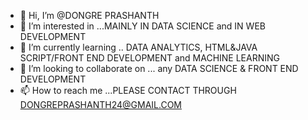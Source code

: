 - 👋 Hi, I’m @DONGRE PRASHANTH
- 👀 I’m interested in ...MAINLY IN DATA SCIENCE and IN WEB DEVELOPMENT 
- 🌱 I’m currently learning .. DATA ANALYTICS, HTML&JAVA SCRIPT/FRONT END DEVELOPMENT and MACHINE LEARNING
- 💞️ I’m looking to collaborate on ... any DATA SCIENCE & FRONT END DEVELOPMENT
- 📫 How to reach me ...PLEASE CONTACT THROUGH DONGREPRASHANTH24@GMAIL.COM

<!---
DONGREPRASHANTH/DONGREPRASHANTH is a ✨ special ✨ repository because its `README.md` (this file) appears on your GitHub profile.
You can click the Preview link to take a look at your changes.
--->
